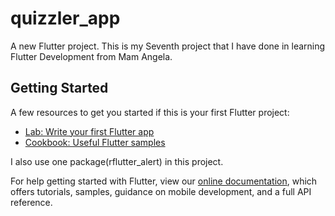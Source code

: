 # quizzler_app

A new Flutter project.
This is my Seventh project that I have done in learning Flutter Development from Mam Angela.

## Getting Started
A few resources to get you started if this is your first Flutter project:

- [Lab: Write your first Flutter app](https://flutter.dev/docs/get-started/codelab)
- [Cookbook: Useful Flutter samples](https://flutter.dev/docs/cookbook)

I also use one package(rflutter_alert) in this project.

For help getting started with Flutter, view our
[online documentation](https://flutter.dev/docs), which offers tutorials,
samples, guidance on mobile development, and a full API reference.
